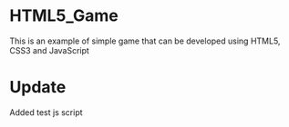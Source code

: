 # HTML5_Game
This is an example of simple game that can be developed using HTML5, CSS3 and JavaScript

# Update
Added test js script
